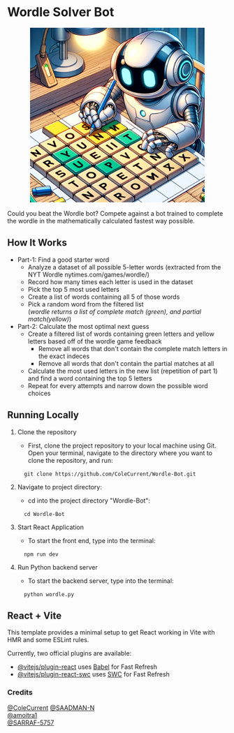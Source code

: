 # Wordle Solver Bot
<p align="center">
  <img width="400" src="/public/robot-solving-wordle.png" alt="Wordle Logo">
</p>

Could you beat the Wordle bot? Compete against a bot trained to complete the wordle in the mathematically calculated fastest way possible.


## How It Works
* Part-1: Find a good starter word
  - Analyze a dataset of all possible 5-letter words (extracted from the NYT Wordle nytimes.com/games/wordle/)
  - Record how many times each letter is used in the dataset
  - Pick the top 5 most used letters
  - Create a list of words containing all 5 of those words
  - Pick a random word from the filtered list  
(*wordle returns a list of complete match (green), and partial match(yellow)*)
* Part-2: Calculate the most optimal next guess
  - Create a filtered list of words containing green letters and yellow letters based off of the wordle game feedback
    - Remove all words that don't contain the complete match letters in the exact indeces
    - Remove all words that don't contain the partial matches at all
  - Calculate the most used letters in the new list (repetition of part 1) and find a word containing the top 5 letters
  - Repeat for every attempts and narrow down the possible word choices


## Running Locally
1) Clone the repository
    * First, clone the project repository to your local machine using Git. Open your terminal, navigate to the directory where you want to clone the repository, and run:
    ```
      git clone https://github.com/ColeCurrent/Wordle-Bot.git
    ```

2) Navigate to project directory:
    * cd into the project directory "Wordle-Bot":
    ```
      cd Wordle-Bot
    ```

3) Start React Application
    * To start the front end, type into the terminal:
    ```
      npm run dev
    ```

4) Run Python backend server
    * To start the backend server, type into the terminal:
    ```
      python wordle.py
    ```


## React + Vite

This template provides a minimal setup to get React working in Vite with HMR and some ESLint rules.

Currently, two official plugins are available:

- [@vitejs/plugin-react](https://github.com/vitejs/vite-plugin-react/blob/main/packages/plugin-react/README.md) uses [Babel](https://babeljs.io/) for Fast Refresh
- [@vitejs/plugin-react-swc](https://github.com/vitejs/vite-plugin-react-swc) uses [SWC](https://swc.rs/) for Fast Refresh





### Credits
[@ColeCurrent](https://github.com/ColeCurrent) 
[@SAADMAN-N](https://github.com/SAADMAN-N)   
[@amoitra1](https://github.com/amoitra1)  
[@SARRAF-5757](https://github.com/SARRAF-5757)  

